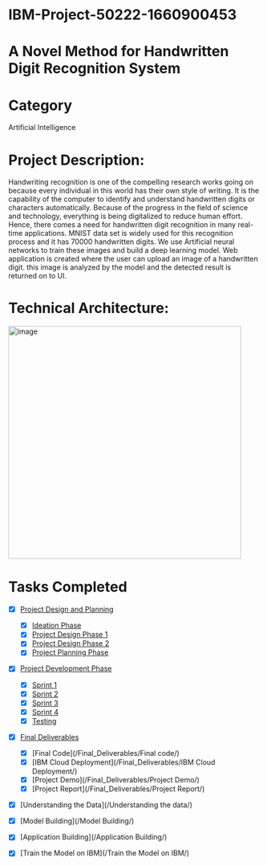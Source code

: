# IBM-Project-50222-1660900453
# A Novel Method for Handwritten Digit Recognition System

# Category
Artificial Intelligence
# Project Description:

Handwriting recognition is one of the compelling research works going on because every individual in this world has their own style of writing. It is the capability of the computer to identify and understand handwritten digits or characters automatically. Because of the progress in the field of science and technology, everything is being digitalized to reduce human effort. Hence, there comes a need for handwritten digit recognition in many real-time applications. MNIST data set is widely used for this recognition process and it has 70000 handwritten digits. We use Artificial neural networks to train these images and build a deep learning model. Web application is created where the user can upload an image of a handwritten digit. this image is analyzed by the model and the detected result is returned on to UI.

# Technical Architecture:

<img width="464" alt="image" src="https://user-images.githubusercontent.com/61909580/189519047-9d40f0d5-09d1-4b91-8294-5a4863e04466.png">

# Tasks Completed

- [x] [Project Design and Planning](/Project_Design_and_Planning/)
    - [x] [Ideation Phase](/Project_Design_and_Planning/Ideation_phase/)
    - [x] [Project Design Phase 1](/Project_Design_and_Planning/Project_Design_Phase_1/)
    - [x] [Project Design Phase 2](/Project_Design_and_Planning/Project_Design_Phase_2/)
    - [x] [Project Planning Phase](/Project_Design_and_Planning/Project_Planning/)
- [x] [Project Development Phase](/Project_Development_Phase/)
    - [x] [Sprint 1](/Project_Development_Phase/Sprint_1/)
    - [x] [Sprint 2](/Project_Development_Phase/Sprint_2/)
    - [x] [Sprint 3](/Project_Development_Phase/Sprint_3/)
    - [x] [Sprint 4](/Project_Development_Phase/Sprint_4/)
    - [x] [Testing](/Project_Development_Phase/Testing/)
- [x] [Final Deliverables](/Final_Deliverables/)
    - [x] [Final Code](/Final_Deliverables/Final code/)
    - [x] [IBM Cloud Deployment](/Final_Deliverables/IBM Cloud Deployment/)
    - [x] [Project Demo](/Final_Deliverables/Project Demo/)
    - [x] [Project Report](/Final_Deliverables/Project Report/)
- [x] [Understanding the Data](/Understanding the data/)
- [x] [Model Building](/Model Building/)
- [x] [Application Building](/Application Building/)
- [x] [Train the Model on IBM](/Train the Model on IBM/)
     


